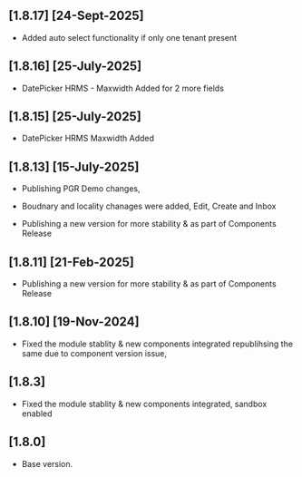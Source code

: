 ## [1.8.17] [24-Sept-2025] 
- Added auto select functionality if only one tenant present

## [1.8.16] [25-July-2025] 
- DatePicker HRMS - Maxwidth Added for 2 more fields

## [1.8.15] [25-July-2025] 
- DatePicker HRMS Maxwidth Added

## [1.8.13]  [15-July-2025]
- Publishing PGR Demo changes, 
- Boudnary and locality chanages were added, Edit, Create and Inbox   

- Publishing a new version for more stability & as part of Components Release


## [1.8.11]  [21-Feb-2025]
- Publishing a new version for more stability & as part of Components Release

## [1.8.10]  [19-Nov-2024]
- Fixed the module stablity & new components integrated republihsing the same due to component version issue, 

## [1.8.3]
- Fixed the module stablity & new components integrated, sandbox enabled 

## [1.8.0]
- Base version.
